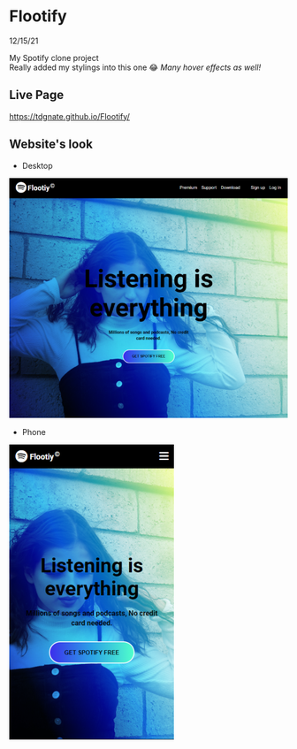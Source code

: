 # Flootify

12/15/21

My Spotify clone project
</br>
Really added my stylings into this one 😂
_Many hover effects as well!_

## Live Page

https://tdgnate.github.io/Flootify/

## Website's look

- Desktop

<img src="./assets/imgs/FlootifyScreenShot.png" alt="website's photo on Desktop">

- Phone

<img src="./assets/imgs/FlootifyScreenShotPhone.png" alt="website's screenschot on phone">
